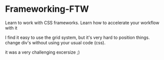 # Frameworking-FTW
Learn to work with CSS frameworks. Learn how to accelerate your workflow with it

I find it easy to use the grid system, but it's very hard to position things. 
change div's without using your usual code (css). 

it was a very challenging excersize ;) 
